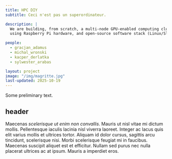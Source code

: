 ```yaml
---
title: HPC DIY
subtitle: Ceci n'est pas un superordinateur.

description: |
  We are building, from scratch, a multi-node GPU-enabled computing cluster
  using Raspberry Pi hardware, and open-source software stack (Linux/Slurm/OpenMPI/...)

people:
  - gracjan_adamus
  - michal_wronski
  - kacper_derlatka
  - sylwester_arabas

layout: project
image: "/img/magritte.jpg"
last-updated: 2025-10-19
---
```


Some preliminary text.

## header

Maecenas _scelerisque ut enim non convallis_. Mauris ut nisl vitae mi dictum
mollis. Pellentesque iaculis lacinia nisl viverra laoreet. Integer ac lacus quis
elit varius mollis et ultrices tortor. Aliquam id dolor cursus, sagittis arcu
tincidunt, scelerisque nisi. Morbi scelerisque feugiat mi in faucibus. Maecenas
suscipit aliquet est et efficitur. Nullam sed purus nec nulla placerat ultrices
ac at ipsum. Mauris a imperdiet eros.
